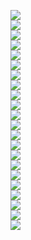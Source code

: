 <img src="/zmrbak/PcWeChatHooK/blob/master/%E5%90%8C%E5%AD%A6%E8%AF%84%E4%BB%B7/0IIFF6X%24FZH%5B0QYI6QH971S.png?raw=true"><br/>
<img src="/zmrbak/PcWeChatHooK/blob/master/%E5%90%8C%E5%AD%A6%E8%AF%84%E4%BB%B7/0L%7DOHPX%60%7DHU%7BKO4O0_T_FK9.png?raw=true"><br/>
<img src="/zmrbak/PcWeChatHooK/blob/master/%E5%90%8C%E5%AD%A6%E8%AF%84%E4%BB%B7/1B16873AA1B0877C668BFCA454C96238.jpg?raw=true"><br/>
<img src="/zmrbak/PcWeChatHooK/blob/master/%E5%90%8C%E5%AD%A6%E8%AF%84%E4%BB%B7/2%7BSC2SXQBV%5DV9M7L5Z6%7DZ2R.png?raw=true"><br/>
<img src="/zmrbak/PcWeChatHooK/blob/master/%E5%90%8C%E5%AD%A6%E8%AF%84%E4%BB%B7/7194EAF00F355A9D16BAADE762CAC806.jpg?raw=true"><br/>
<img src="/zmrbak/PcWeChatHooK/blob/master/%E5%90%8C%E5%AD%A6%E8%AF%84%E4%BB%B7/7E86861C0502DD9BA50117AA305A0AD4.jpg?raw=true"><br/>
<img src="/zmrbak/PcWeChatHooK/blob/master/%E5%90%8C%E5%AD%A6%E8%AF%84%E4%BB%B7/7_GMT%5D%5DBDERNQ57%5BOKCB%24ZU.png?raw=true"><br/>
<img src="/zmrbak/PcWeChatHooK/blob/master/%E5%90%8C%E5%AD%A6%E8%AF%84%E4%BB%B7/85EB625232CE31E7842979C840EDDA6F.jpg?raw=true"><br/>
<img src="/zmrbak/PcWeChatHooK/blob/master/%E5%90%8C%E5%AD%A6%E8%AF%84%E4%BB%B7/D396F1B77F40DC23456A78EAE75D86D6.jpg?raw=true"><br/>
<img src="/zmrbak/PcWeChatHooK/blob/master/%E5%90%8C%E5%AD%A6%E8%AF%84%E4%BB%B7/HD3E%25WIMFI%7DH0(Z1O%5BMIVI5.png?raw=true"><br/>
<img src="/zmrbak/PcWeChatHooK/blob/master/%E5%90%8C%E5%AD%A6%E8%AF%84%E4%BB%B7/KG8%7B6)P%25X0%24QTG1VM%24V5)EU.png?raw=true"><br/>
<img src="/zmrbak/PcWeChatHooK/blob/master/%E5%90%8C%E5%AD%A6%E8%AF%84%E4%BB%B7/MWHVK%5D)4P%60KJTHX1T%25H%40U00.png?raw=true"><br/>
<img src="/zmrbak/PcWeChatHooK/blob/master/%E5%90%8C%E5%AD%A6%E8%AF%84%E4%BB%B7/Screenshot_2019-04-16-07-21-36.png?raw=true"><br/>
<img src="/zmrbak/PcWeChatHooK/blob/master/%E5%90%8C%E5%AD%A6%E8%AF%84%E4%BB%B7/Screenshot_2019-04-16-07-25-41.png?raw=true"><br/>
<img src="/zmrbak/PcWeChatHooK/blob/master/%E5%90%8C%E5%AD%A6%E8%AF%84%E4%BB%B7/Screenshot_2019-04-16-07-26-33.png?raw=true"><br/>
<img src="/zmrbak/PcWeChatHooK/blob/master/%E5%90%8C%E5%AD%A6%E8%AF%84%E4%BB%B7/Screenshot_2019-04-16-07-31-02.png?raw=true"><br/>
<img src="/zmrbak/PcWeChatHooK/blob/master/%E5%90%8C%E5%AD%A6%E8%AF%84%E4%BB%B7/Screenshot_2019-04-16-07-34-27.png?raw=true"><br/>
<img src="/zmrbak/PcWeChatHooK/blob/master/%E5%90%8C%E5%AD%A6%E8%AF%84%E4%BB%B7/Screenshot_2019-04-16-07-35-50.png?raw=true"><br/>
<img src="/zmrbak/PcWeChatHooK/blob/master/%E5%90%8C%E5%AD%A6%E8%AF%84%E4%BB%B7/Screenshot_2019-04-16-07-42-03.png?raw=true"><br/>
<img src="/zmrbak/PcWeChatHooK/blob/master/%E5%90%8C%E5%AD%A6%E8%AF%84%E4%BB%B7/W5KYZI3%60NDU3CF_MEZ3A2TQ.png?raw=true"><br/>
<img src="/zmrbak/PcWeChatHooK/blob/master/%E5%90%8C%E5%AD%A6%E8%AF%84%E4%BB%B7/Z5%40XEW%25%7E824%60O25%7BCA5%60UL5.png?raw=true"><br/>
<img src="/zmrbak/PcWeChatHooK/blob/master/%E5%90%8C%E5%AD%A6%E8%AF%84%E4%BB%B7/%60(TK%60BAXPNTB%60LRI%5BP%7D)2I5.png?raw=true"><br/>
